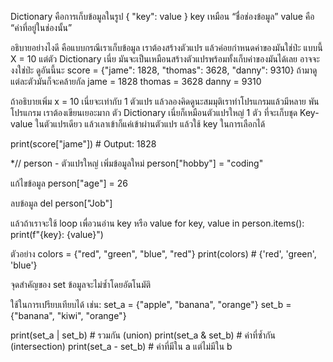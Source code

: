 <!-- *************************** Dictionary & Set ******************************* -->
Dictionary คือการเก็บข้อมูลในรูป { "key": value }
key เหมือน “ชื่อช่องข้อมูล”
value คือ “ค่าที่อยู่ในช่องนั้น”

อธิบายอย่างไงดี คือแบบกรณีเราเก็บข้อมูล เราต้องสร้างตัวแปร แล้วค่อยกำหนดค่าของมันใช่ป่ะ 
แบบนี้ 
    X = 10
แต่ตัว Dictionary เนี่ย มันจะเป็นเหมือนสร้างตัวแปรพร้อมทั้งเก็บค่าของมันได้เลย อาจจะงงใช่ป่ะ 
ดูอันนี้นะ
    score = {"jame": 1828, "thomas": 3628, "danny": 9310}
ถ้ามาดูแต่ละตัวมันก็จะคล้ายกัล 
    jame = 1828
    thomas = 3628
    danny = 9310

ถ้าอธิบายเพิ่ม x = 10 เนี่ยจะเท่ากับ 1 ตัวแปร แล้วลองคิดดูนะสมมุติเราทำโปรแกรมแล้วมีหลาย พัน โปรแกรม เราต้องเขียนเยอะมาก
ตัว Dictionary เนี่ยก็เหมือนตัวแปรใหญ่ 1 ตัว ที่จะเก็บชุด Key-value ในตัวแปรเดียว แล้วเลาเข้าก็แค่เข้าผ่านตัวแปร แล้วใช้ key ในการเลือกได้

print(score["jame"]) # Output: 1828

<!-- *************************** Dictionary เพิ่่ม/ ลบ / แก้ไขข้อมูล ******************************* -->
*// person - ตัวแปรใหญ่
เพิ่มข้อมูลใหม่
person["hobby"] = "coding"

แก้ไขข้อมูล
person["age"] = 26

ลบข้อมูล
del person["Job"]

แล้วถ้าเราจะใช้ loop เพื่อวนอ่าน key หรือ value 
for key, value in person.items():
    print(f"{key}: {value}")

<!-- *************************** Set คือ “กล่องข้อมูลที่ไม่มีซ้ำ”  ******************************* -->
ตัวอย่าง
colors = {"red", "green", "blue", "red"}
print(colors)  # {'red', 'green', 'blue'}

จุดสำคัญของ set 
    ข้อมูลจะไม่ซ้ำโดยอัตโนมัติ

ใช้ในการเปรียบเทียบได้ เช่น:
set_a = {"apple", "banana", "orange"}
set_b = {"banana", "kiwi", "orange"}

print(set_a | set_b)   # รวมกัน (union)
print(set_a & set_b)   # ค่าที่ซ้ำกัน (intersection)
print(set_a - set_b)   # ค่าที่มีใน a แต่ไม่มีใน b
